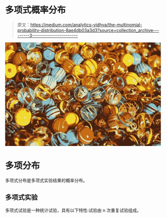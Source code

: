 # 多项式概率分布

> 原文：<https://medium.com/analytics-vidhya/the-multinomial-probability-distribution-8ae4db03a3d3?source=collection_archive---------3----------------------->

![](img/eebae992754e7b61cd1ff07ed9db98d6.png)

# 多项分布

多项式分布是多项式实验结果的概率分布。

## 多项式实验

多项式试验是一种统计试验，具有以下特性:试验由 n 次重复试验组成。